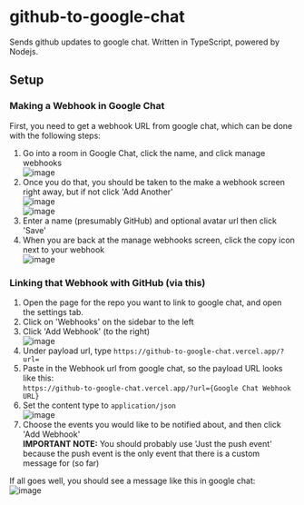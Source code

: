 # github-to-google-chat

Sends github updates to google chat. Written in TypeScript, powered by Nodejs.

## Setup 

### Making a Webhook in Google Chat

First, you need to get a webhook URL from google chat, which can be done with the following steps:

1. Go into a room in Google Chat, click the name, and click manage webhooks  
![image](https://user-images.githubusercontent.com/72141247/116242575-a8103980-a72b-11eb-926d-c781c8901b41.png)
2. Once you do that, you should be taken to the make a webhook screen right away, but if not click 'Add Another'  
![image](https://user-images.githubusercontent.com/72141247/116243118-35538e00-a72c-11eb-88b7-9a2019d21046.png)  
![image](https://user-images.githubusercontent.com/72141247/116242874-f9b8c400-a72b-11eb-9b82-6435d2e16f8f.png)
3. Enter a name (presumably GitHub) and optional avatar url then click 'Save'  
4. When you are back at the manage webhooks screen, click the copy icon next to your webhook  
![image](https://user-images.githubusercontent.com/72141247/116243702-d5a9b280-a72c-11eb-93ea-4ebbe8f1480f.png)

### Linking that Webhook with GitHub (via this)

1. Open the page for the repo you want to link to google chat, and open the settings tab.
3. Click on 'Webhooks' on the sidebar to the left
4. Click 'Add Webhook' (to the right)   
![image](https://user-images.githubusercontent.com/72141247/116796175-2eb47600-aaa0-11eb-9d36-61698e3236ae.png)
5. Under payload url, type `https://github-to-google-chat.vercel.app/?url=`
6. Paste in the Webhook url from google chat, so the payload URL looks like this:  
`https://github-to-google-chat.vercel.app/?url={Google Chat Webhook URL}`
7. Set the content type to `application/json`   
![image](https://user-images.githubusercontent.com/72141247/116796203-68857c80-aaa0-11eb-8b26-470783c99324.png)
8. Choose the events you would like to be notified about, and then click 'Add Webhook'   
**IMPORTANT NOTE:** You should probably use 'Just the push event' because the push event is the only event that there is a custom message for (so far) 

If all goes well, you should see a message like this in google chat:   
![image](https://user-images.githubusercontent.com/72141247/116796245-97035780-aaa0-11eb-964d-92e6c96245ca.png)


